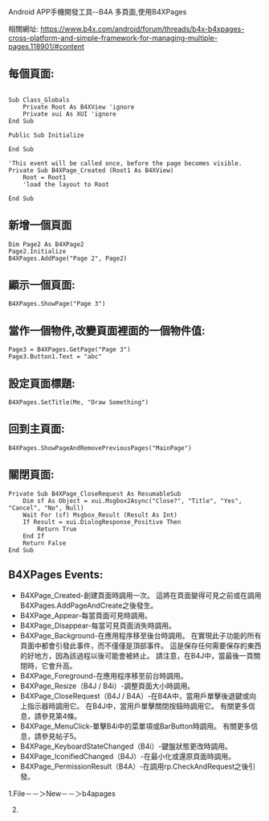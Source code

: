 

Android APP手機開發工具--B4A 多頁面,使用B4XPages 

相關網址:
https://www.b4x.com/android/forum/threads/b4x-b4xpages-cross-platform-and-simple-framework-for-managing-multiple-pages.118901/#content


## 每個頁面:
```B4X:

Sub Class_Globals
    Private Root As B4XView 'ignore
    Private xui As XUI 'ignore
End Sub

Public Sub Initialize

End Sub

'This event will be called once, before the page becomes visible.
Private Sub B4XPage_Created (Root1 As B4XView)
    Root = Root1
    'load the layout to Root

End Sub
```

## 新增一個頁面
```B4X:
Dim Page2 As B4XPage2
Page2.Initialize
B4XPages.AddPage("Page 2", Page2)
```

## 顯示一個頁面:
```B4X:
B4XPages.ShowPage("Page 3")
```

## 當作一個物件,改變頁面裡面的一個物件值:
```B4X:
Page3 = B4XPages.GetPage("Page 3")
Page3.Button1.Text = "abc"
```

## 設定頁面標題:
```B4X:
B4XPages.SetTitle(Me, "Draw Something")
```

## 回到主頁面:
```B4X:
B4XPages.ShowPageAndRemovePreviousPages("MainPage")
```

## 關閉頁面:
```'Return True to close, False to cancel
Private Sub B4XPage_CloseRequest As ResumableSub
    Dim sf As Object = xui.Msgbox2Async("Close?", "Title", "Yes", "Cancel", "No", Null)
    Wait For (sf) Msgbox_Result (Result As Int)
    If Result = xui.DialogResponse_Positive Then
        Return True
    End If
    Return False
End Sub
```




## B4XPages Events:
* B4XPage_Created-創建頁面時調用一次。 這將在頁面變得可見之前或在調用B4XPages.AddPageAndCreate之後發生。
* B4XPage_Appear-每當頁面可見時調用。
* B4XPage_Disappear-每當可見頁面消失時調用。
* B4XPage_Background-在應用程序移至後台時調用。 在實現此子功能的所有頁面中都會引發此事件，而不僅僅是頂部事件。 
			這是保存任何需要保存的東西的好地方，因為該過程以後可能會被終止。 請注意，在B4J中，當最後一頁關閉時，它會升高。
* B4XPage_Foreground-在應用程序移至前台時調用。
* B4XPage_Resize（B4J / B4i）-調整頁面大小時調用。
* B4XPage_CloseRequest（B4J / B4A）-在B4A中，當用戶單擊後退鍵或向上指示器時調用它。 在B4J中，當用戶單擊關閉按鈕時調用它。 有關更多信息，請參見第4條。
* B4XPage_MenuClick-單擊B4i中的菜單項或BarButton時調用。 有關更多信息，請參見帖子5。
* B4XPage_KeyboardStateChanged（B4i）-鍵盤狀態更改時調用。
* B4XPage_IconifiedChanged（B4J）-在最小化或還原頁面時調用。
* B4XPage_PermissionResult（B4A）-在調用rp.CheckAndRequest之後引發。



1.File－－＞New－－＞b4apages

2.